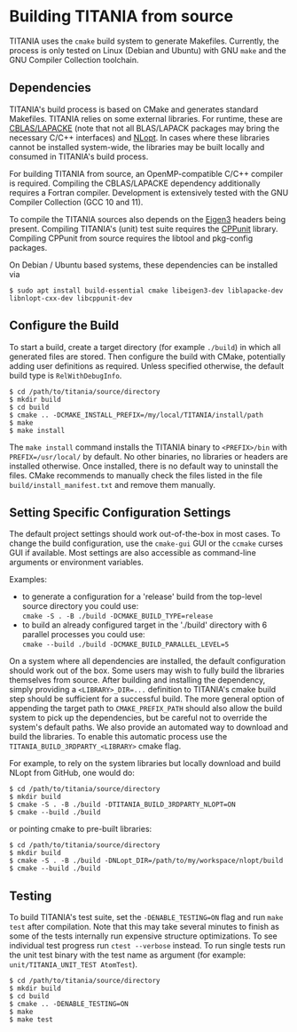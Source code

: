 # Building TITANIA from source

TITANIA uses the `cmake` build system to generate Makefiles. Currently, the
process is only tested on Linux (Debian and Ubuntu) with GNU `make` and the
GNU Compiler Collection toolchain.

## Dependencies

TITANIA's build process is based on CMake and generates standard Makefiles.
TITANIA relies on some external libraries. For runtime, these are [CBLAS/LAPACKE](https://netlib.org/lapack/)
(note that not all BLAS/LAPACK packages may bring the necessary C/C++ interfaces)
and [NLopt](https://github.com/stevengj/nlopt). In cases where these libraries
cannot be installed system-wide, the libraries may be built locally and consumed
in TITANIA's build process.

For building TITANIA from source, an OpenMP-compatible C/C++ compiler is required.
Compiling the CBLAS/LAPACKE dependency additionally requires a Fortran compiler.
Development is extensively tested with the GNU Compiler Collection (GCC 10 and 11).

To compile the TITANIA sources also depends on the [Eigen3](https://eigen.tuxfamily.org/index.php?title=Main_Page)
headers being present. Compiling TITANIA's (unit) test suite requires the
[CPPunit](https://freedesktop.org/wiki/Software/cppunit/) library. Compiling
CPPunit from source requires the libtool and pkg-config packages.

On Debian / Ubuntu based systems, these dependencies can be installed via
```console
$ sudo apt install build-essential cmake libeigen3-dev liblapacke-dev libnlopt-cxx-dev libcppunit-dev
```

## Configure the Build

To start a build, create a target directory (for example `./build`) in which all
generated files are stored. Then configure the build with CMake, potentially
adding user definitions as required. Unless specified otherwise, the default build
type is `RelWithDebugInfo`.
```console
$ cd /path/to/titania/source/directory
$ mkdir build
$ cd build
$ cmake .. -DCMAKE_INSTALL_PREFIX=/my/local/TITANIA/install/path
$ make
$ make install
```

The `make install` command installs the TITANIA binary to `<PREFIX>/bin` with
`PREFIX=/usr/local/` by default. No other binaries, no libraries or headers are
installed otherwise. Once installed, there is no default way to uninstall the
files. CMake recommends to manually check the files listed in the file
`build/install_manifest.txt` and remove them manually.

## Setting Specific Configuration Settings

The default project settings should work out-of-the-box in most cases. To change
the build configuration, use the `cmake-gui` GUI or the `ccmake` curses GUI if
available. Most settings are also accessible as command-line arguments or
environment variables.

Examples:
- to generate a configuration for a 'release' build from the top-level source
  directory you could use:  
  `cmake -S . -B ./build -DCMAKE_BUILD_TYPE=release`
- to build an already configured target in the './build' directory with 6 parallel
  processes you could use:  
  `cmake --build ./build -DCMAKE_BUILD_PARALLEL_LEVEL=5`

On a system where all dependencies are installed, the default configuration should
work out of the box. Some users may wish to fully build the libraries themselves
from source. After building and installing the dependency, simply providing a
`<LIBRARY>_DIR=...` definition to TITANIA's cmake build step should be sufficient
for a successful build. The more general option of appending the target path to
`CMAKE_PREFIX_PATH` should also allow the build system to pick up the dependencies,
but be careful not to override the system's default paths. We also provide an
automated way to download and build the libraries. To enable this automatic process
use the `TITANIA_BUILD_3RDPARTY_<LIBRARY>` cmake flag.

For example, to rely on the system libraries but locally download and build NLopt
from GitHub, one would do:
```console
$ cd /path/to/titania/source/directory
$ mkdir build
$ cmake -S . -B ./build -DTITANIA_BUILD_3RDPARTY_NLOPT=ON
$ cmake --build ./build
```

or pointing cmake to pre-built libraries:
```console
$ cd /path/to/titania/source/directory
$ mkdir build
$ cmake -S . -B ./build -DNLopt_DIR=/path/to/my/workspace/nlopt/build
$ cmake --build ./build
```

## Testing

To build TITANIA's test suite, set the `-DENABLE_TESTING=ON` flag and run `make test`
after compilation. Note that this may take several minutes to finish as some of
the tests internally run expensive structure optimizations. To see individual
test progress run `ctest --verbose` instead. To run single tests run the unit
test binary with the test name as argument (for example: `unit/TITANIA_UNIT_TEST AtomTest`).
```console
$ cd /path/to/titania/source/directory
$ mkdir build
$ cd build
$ cmake .. -DENABLE_TESTING=ON
$ make
$ make test
```
